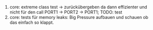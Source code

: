 1. core: extreme class test -> zurückübergeben da dann effizienter und nicht für den call PORT1 -> PORT2 -> PORT1; TODO: test
3. core: tests für memory leaks: Big Pressure aufbauen und schauen ob das einfach so klappt.
